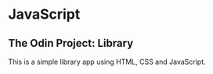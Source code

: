# JavaScript
## The Odin Project: Library

This is a simple library app using HTML, CSS and JavaScript.
